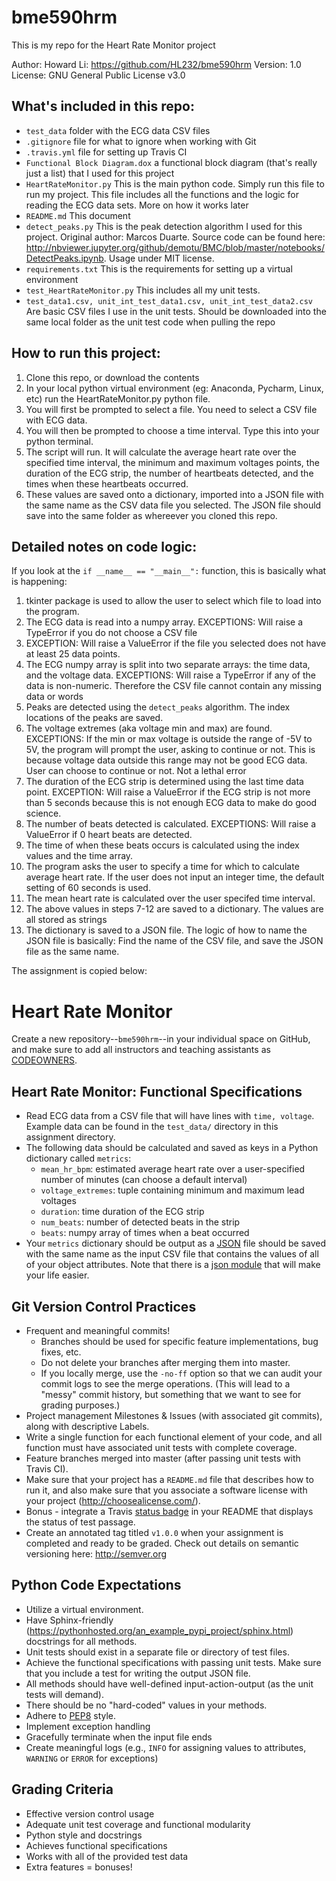 # bme590hrm
This is my repo for the Heart Rate Monitor project

Author: Howard Li: https://github.com/HL232/bme590hrm
Version: 1.0
License: GNU General Public License v3.0

## What's included in this repo:
 + `test_data` folder with the ECG data CSV files
 + `.gitignore` file for what to ignore when working with Git
 + `.travis.yml` file for setting up Travis CI
 + `Functional Block Diagram.dox` a functional block diagram (that's really just a list) that I used for this project
 + `HeartRateMonitor.py` This is the main python code. Simply run this file to run my project. This file includes all the functions and the logic for reading the ECG data sets. More on how it works later
 + `README.md` This document
 + `detect_peaks.py` This is the peak detection algorithm I used for this project. Original author: Marcos Duarte. Source code can be found here: http://nbviewer.jupyter.org/github/demotu/BMC/blob/master/notebooks/DetectPeaks.ipynb. Usage under MIT license. 
 + `requirements.txt` This is the requirements for setting up a virtual environment
 + `test_HeartRateMonitor.py` This includes all my unit tests. 
 + `test_data1.csv, unit_int_test_data1.csv, unit_int_test_data2.csv` Are basic CSV files I use in the unit tests. Should be downloaded into the same local folder as the unit test code when pulling the repo

## How to run this project:
 1. Clone this repo, or download the contents
 2. In your local python virtual environment (eg: Anaconda, Pycharm, Linux, etc) run the HeartRateMonitor.py python file.
 3. You will first be prompted to select a file. You need to select a CSV file with ECG data. 
 4. You will then be prompted to choose a time interval. Type this into your python terminal. 
 5. The script will run. It will calculate the average heart rate over the specified time interval, the minimum and maximum voltages points, the duration of the ECG strip, the number of heartbeats detected, and the times when these heartbeats occurred.
 6. These values are saved onto a dictionary, imported into a JSON file with the same name as the CSV data file you selected. The JSON file should save into the same folder as whereever you cloned this repo. 
 
## Detailed notes on code logic:
If you look at the `if __name__ == "__main__":` function, this is basically what is happening:
 1. tkinter package is used to allow the user to select which file to load into the program.
 2. The ECG data is read into a numpy array. EXCEPTIONS: Will raise a TypeError if you do not choose a CSV file
 3. EXCEPTION: Will raise a ValueError if the file you selected does not have at least 25 data points.
 4. The ECG numpy array is split into two separate arrays: the time data, and the voltage data. EXCEPTIONS: Will raise a TypeError if any of the data is non-numeric. Therefore the CSV file cannot contain any missing data or words
 5. Peaks are detected using the `detect_peaks` algorithm. The index locations of the peaks are saved.
 6. The voltage extremes (aka voltage min and max) are found. EXCEPTIONS: If the min or max voltage is outside the range of -5V to 5V, the program will prompt the user, asking to continue or not. This is because voltage data outside this range may not be good ECG data. User can choose to continue or not. Not a lethal error
 7. The duration of the ECG strip is determined using the last time data point. EXCEPTION: Will raise a ValueError if the ECG strip is not more than 5 seconds because this is not enough ECG data to make do good science.
 8. The number of beats detected is calculated. EXCEPTIONS: Will raise a ValueError if 0 heart beats are detected. 
 9. The time of when these beats occurs is calculated using the index values and the time array. 
 10. The program asks the user to specify a time for which to calculate average heart rate. If the user does not input an integer time, the default setting of 60 seconds is used.
 11. The mean heart rate is calculated over the user specifed time interval. 
 12. The above values in steps 7-12 are saved to a dictionary. The values are all stored as strings
 13. The dictionary is saved to a JSON file. The logic of how to name the JSON file is basically: Find the name of the CSV file, and save the JSON file as the same name. 
 



The assignment is copied below:

# Heart Rate Monitor

Create a new repository--`bme590hrm`--in your individual space on GitHub, and make sure to add all instructors and teaching assistants as [CODEOWNERS](https://help.github.com/articles/about-codeowners/).

## Heart Rate Monitor: Functional Specifications
  + Read ECG data from a CSV file that will have lines with `time, voltage`.  Example data can be found in the `test_data/` directory in this assignment directory.  
  + The following data should be calculated and saved as keys in a Python dictionary called `metrics`:
    - `mean_hr_bpm`: estimated average heart rate over a user-specified number
      of minutes (can choose a default interval)
    - `voltage_extremes`: tuple containing minimum and maximum lead voltages
    - `duration`: time duration of the ECG strip
    - `num_beats`: number of detected beats in the strip
    - `beats`: numpy array of times when a beat occurred
  + Your `metrics` dictionary should be output as a [JSON](https://json.org/) file should be saved with the same name as the input CSV file that contains the values of all of your object attributes.  Note that there is a [json module](https://docs.python.org/3.6/library/json.html) that will make your life easier.

## Git Version Control Practices
  + Frequent and meaningful commits!  
    - Branches should be used for specific feature implementations, bug fixes, etc.  
    - Do not delete your branches after merging them into master. 
    - If you locally merge, use the `-no-ff` option so that we can audit your commit logs to see the merge operations.  (This will lead to a "messy" commit history, but something that we want to see for grading purposes.)
  + Project management Milestones \& Issues (with associated git commits), along with descriptive Labels.
  + Write a single function for each functional element of your code, and all function must have associated unit tests with complete coverage.
  + Feature branches merged into master (after passing unit tests with Travis CI).
  + Make sure that your project has a `README.md` file that describes how to run it, and also make sure that you associate a software license with your project (http://choosealicense.com/).  
  + Bonus - integrate a Travis [status badge](https://docs.travis-ci.com/user/status-images/) in your README that displays the status of test passage.
  + Create an annotated tag titled `v1.0.0` when your assignment is completed and ready to be graded.  Check out details on semantic versioning here: http://semver.org

## Python Code Expectations
* Utilize a virtual environment.
* Have Sphinx-friendly (https://pythonhosted.org/an_example_pypi_project/sphinx.html) docstrings for all methods.  
* Unit tests should exist in a separate file or directory of test files. 
* Achieve the functional specifications with passing unit tests.  Make sure that you include a test for writing the output JSON file.
* All methods should have well-defined input-action-output (as the unit tests will demand).
* There should be no "hard-coded" values in your methods.
* Adhere to [PEP8](https://www.python.org/dev/peps/pep-0008/) style. 
* Implement exception handling
* Gracefully terminate when the input file ends
* Create meaningful logs (e.g., `INFO` for assigning values to attributes, `WARNING` or `ERROR` for exceptions)

## Grading Criteria
* Effective version control usage
* Adequate unit test coverage and functional modularity
* Python style and docstrings
* Achieves functional specifications
* Works with all of the provided test data
* Extra features = bonuses!
